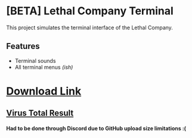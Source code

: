 # [BETA] Lethal Company Terminal

This project simulates the terminal interface of the Lethal Company. 

## Features

- Terminal sounds
- All terminal menus *(ish)*

# [Download Link](https://cdn.discordapp.com/attachments/1196587062476947507/1206259526223798382/LethalCompanyTerminal.exe?ex=65db5bba&is=65c8e6ba&hm=ddc287736932de7b1a09bc0973bbce452906b614a3bdf300a958cb51b8f0724a&)
## [Virus Total Result](https://www.virustotal.com/gui/file/36f4f6606337af31a4d61d4046810c43125dc8971356b58d9c79fc1f38f11b7d)
#### Had to be done through Discord due to GitHub upload size limitations :(

